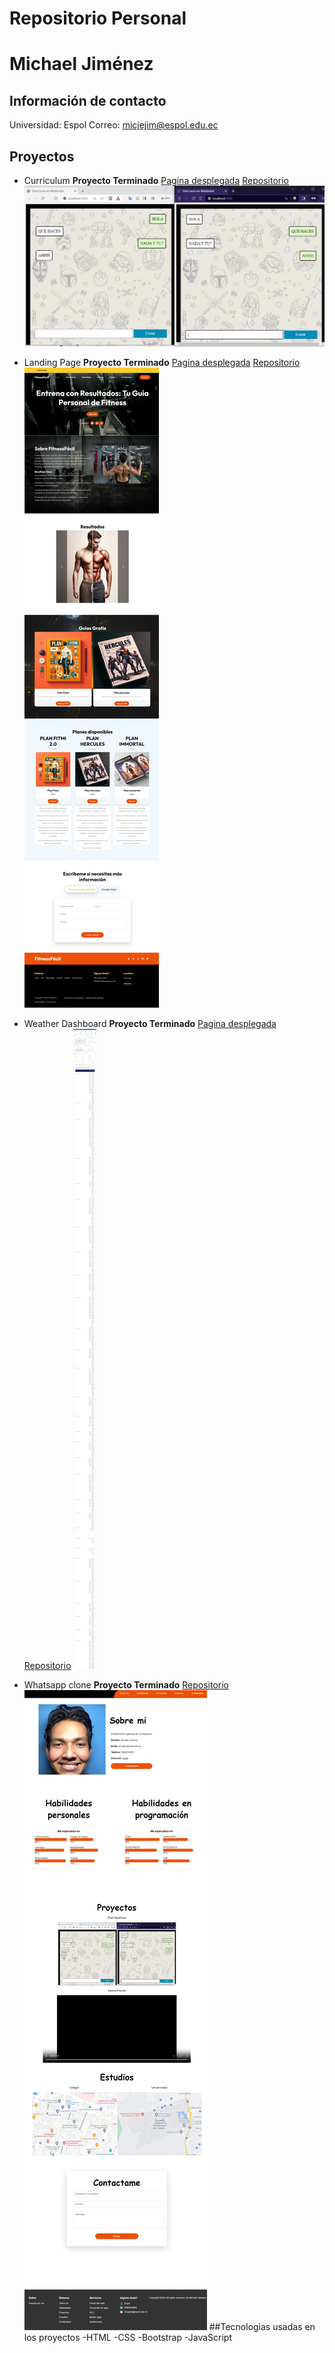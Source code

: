 # Repositorio Personal
# Michael Jiménez
## Información de contacto
Universidad: Espol
Correo: micjejim@espol.edu.ec
## Proyectos
- Curriculum
**Proyecto Terminado**
[Pagina desplegada](https://michaeljimenezc.github.io/curriculum/)
[Repositorio](https://github.com/MichaelJimenezC/curriculum.git)
![Curriculum](img/michaeljimenezc.github.io_curriculum_.JPG)

- Landing Page
**Proyecto Terminado**
[Pagina desplegada](https://michaeljimenezc.github.io/landing/)
[Repositorio](https://github.com/MichaelJimenezC/landing.git)
![Landin Page FitnessFacil](img/michaeljimenezc.github.io_landing_.jpeg)

- Weather Dashboard
**Proyecto Terminado**
[Pagina desplegada](https://michaeljimenezc.github.io/dashboard/)
[Repositorio](https://github.com/MichaelJimenezC/dashboard.git)
![Weather Dashboard](img/michaeljimenezc.github.io_dashboard_.jpeg)

- Whatsapp clone
**Proyecto Terminado**
[Repositorio](https://github.com/MichaelJimenezC/chat)
![Weather Dashboard](img/michaeljimenezc.github.io_chat_.jpeg)
##Tecnologias usadas en los proyectos
-HTML
-CSS
-Bootstrap
-JavaScript

